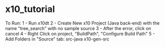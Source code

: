 # x10_tutorial

To Run:
1 - Run x10dt
2 - Create New x10 Project (Java back-end) with the name "tree_search" with no sample source
3 - After the error, click on cancel
4 - Right Click on project, "BuildPath", "Configure Build Path"
5 - Add Folders in "Source" tab:
	src-java
	x10-gen-src